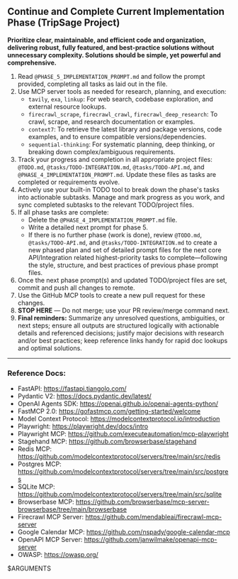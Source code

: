 ## Continue and Complete Current Implementation Phase (TripSage Project)

**Prioritize clear, maintainable, and efficient code and organization, delivering robust, fully featured, and best-practice solutions without unnecessary complexity. Solutions should be simple, yet powerful and comprehensive.**

1. Read `@PHASE_5_IMPLEMENTATION_PROMPT.md` and follow the prompt provided, completing all tasks as laid out in the file.
2. Use MCP server tools as needed for research, planning, and execution:
   - `tavily`, `exa`, `linkup`: For web search, codebase exploration, and external resource lookups.
   - `firecrawl_scrape`, `firecrawl_crawl`, `firecrawl_deep_research`: To crawl, scrape, and research documentation or examples.
   - `context7`: To retrieve the latest library and package versions, code examples, and to ensure compatible versions/dependencies.
   - `sequential-thinking`: For systematic planning, deep thinking, or breaking down complex/ambiguous requirements.
3. Track your progress and completion in all appropriate project files: `@TODO.md`, `@tasks/TODO-INTEGRATION.md`, `@tasks/TODO-API.md`, and `@PHASE_4_IMPLEMENTATION_PROMPT.md`. Update these files as tasks are completed or requirements evolve.
4. Actively use your built-in TODO tool to break down the phase's tasks into actionable subtasks. Manage and mark progress as you work, and sync completed subtasks to the relevant TODO/project files.
5. If all phase tasks are complete:
   - Delete the `@PHASE_4_IMPLEMENTATION_PROMPT.md` file.
   - Write a detailed next prompt for phase 5.
   - If there is no further phase (work is done), review `@TODO.md`, `@tasks/TODO-API.md`, and `@tasks/TODO-INTEGRATION.md` to create a new phased plan and set of detailed prompt files for the next core API/Integration related highest-priority tasks to complete—following the style, structure, and best practices of previous phase prompt files.
6. Once the next phase prompt(s) and updated TODO/project files are set, commit and push all changes to remote.
7. Use the GitHub MCP tools to create a new pull request for these changes.
8. **STOP HERE** — Do not merge; use your PR review/merge command next.
9. **Final reminders:** Summarize any unresolved questions, ambiguities, or next steps; ensure all outputs are structured logically with actionable details and referenced decisions; justify major decisions with research and/or best practices; keep reference links handy for rapid doc lookups and optimal solutions.

---
### Reference Docs:
- FastAPI: https://fastapi.tiangolo.com/
- Pydantic V2: https://docs.pydantic.dev/latest/
- OpenAI Agents SDK: https://openai.github.io/openai-agents-python/
- FastMCP 2.0: https://gofastmcp.com/getting-started/welcome
- Model Context Protocol: https://modelcontextprotocol.io/introduction
- Playwright: https://playwright.dev/docs/intro
- Playwright MCP: https://github.com/executeautomation/mcp-playwright
- Stagehand MCP: https://github.com/browserbase/stagehand
- Redis MCP: https://github.com/modelcontextprotocol/servers/tree/main/src/redis
- Postgres MCP: https://github.com/modelcontextprotocol/servers/tree/main/src/postgres
- SQLite MCP: https://github.com/modelcontextprotocol/servers/tree/main/src/sqlite
- Browserbase MCP: https://github.com/browserbase/mcp-server-browserbase/tree/main/browserbase
- Firecrawl MCP Server: https://github.com/mendableai/firecrawl-mcp-server
- Google Calendar MCP: https://github.com/nspady/google-calendar-mcp
- OpenAPI MCP Server: https://github.com/janwilmake/openapi-mcp-server
- OWASP: https://owasp.org/

$ARGUMENTS
